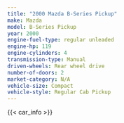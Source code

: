 ```yaml
---
title: "2000 Mazda B-Series Pickup"
make: Mazda
model: B-Series Pickup
year: 2000
engine-fuel-type: regular unleaded
engine-hp: 119
engine-cylinders: 4
transmission-type: Manual
driven-wheels: Rear wheel drive
number-of-doors: 2
market-category: N/A
vehicle-size: Compact
vehicle-style: Regular Cab Pickup
---
```


{{< car_info >}}
